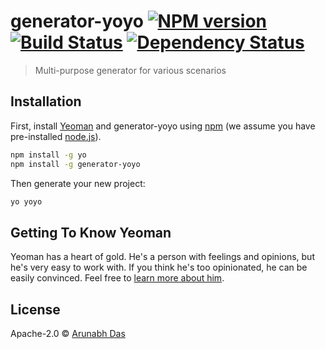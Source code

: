 # generator-yoyo [![NPM version][npm-image]][npm-url] [![Build Status][travis-image]][travis-url] [![Dependency Status][daviddm-image]][daviddm-url]
> Multi-purpose generator for various scenarios

## Installation

First, install [Yeoman](http://yeoman.io) and generator-yoyo using [npm](https://www.npmjs.com/) (we assume you have pre-installed [node.js](https://nodejs.org/)).

```bash
npm install -g yo
npm install -g generator-yoyo
```

Then generate your new project:

```bash
yo yoyo
```

## Getting To Know Yeoman

Yeoman has a heart of gold. He&#39;s a person with feelings and opinions, but he&#39;s very easy to work with. If you think he&#39;s too opinionated, he can be easily convinced. Feel free to [learn more about him](http://yeoman.io/).

## License

Apache-2.0 © [Arunabh Das]()


[npm-image]: https://badge.fury.io/js/generator-yoyo.svg
[npm-url]: https://npmjs.org/package/generator-yoyo
[travis-image]: https://travis-ci.org/arunabhdas/generator-yoyo.svg?branch=master
[travis-url]: https://travis-ci.org/arunabhdas/generator-yoyo
[daviddm-image]: https://david-dm.org/arunabhdas/generator-yoyo.svg?theme=shields.io
[daviddm-url]: https://david-dm.org/arunabhdas/generator-yoyo
